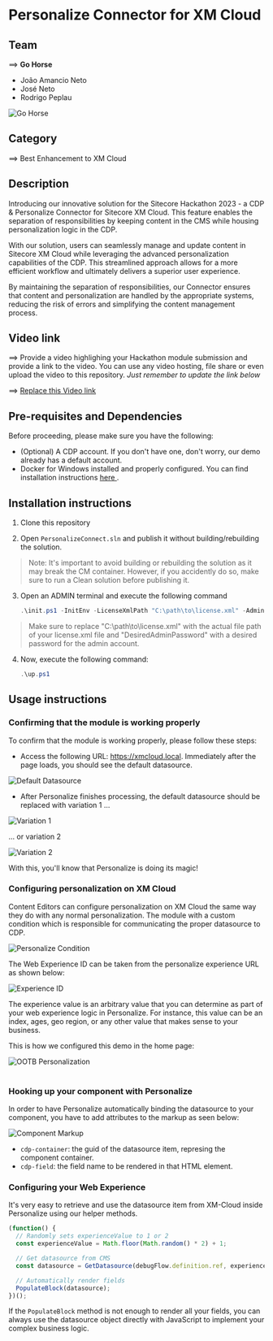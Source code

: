 # Personalize Connector for XM Cloud

## Team
⟹ **Go Horse**
- João Amancio Neto
- José Neto
- Rodrigo Peplau

![Go Horse](https://github.com/Sitecore-Hackathon/2020-Team-Go-Horse/raw/master/documentation/images/gohorse.jpg?raw=true)

## Category
⟹ Best Enhancement  to XM Cloud

## Description
Introducing our innovative solution for the Sitecore Hackathon 2023 - a CDP & Personalize Connector for Sitecore XM Cloud. This feature enables the separation of responsibilities by keeping content in the CMS while housing personalization logic in the CDP.

With our solution, users can seamlessly manage and update content in Sitecore XM Cloud while leveraging the advanced personalization capabilities of the CDP. This streamlined approach allows for a more efficient workflow and ultimately delivers a superior user experience.

By maintaining the separation of responsibilities, our Connector ensures that content and personalization are handled by the appropriate systems, reducing the risk of errors and simplifying the content management process.

## Video link
⟹ Provide a video highlighing your Hackathon module submission and provide a link to the video. You can use any video hosting, file share or even upload the video to this repository. _Just remember to update the link below_

⟹ [Replace this Video link](#video-link)

## Pre-requisites and Dependencies

Before proceeding, please make sure you have the following:

- (Optional) A CDP account. If you don't have one, don't worry, our demo already has a default account.
- Docker for Windows installed and properly configured. You can find installation instructions [ here ](https://docs.docker.com/desktop/install/windows-install/).

## Installation instructions

1. Clone this repository

2. Open `PersonalizeConnect.sln` and publish it without building/rebuilding the solution.

> Note: It's important to avoid building or rebuilding the solution as it may break the CM container. However, if you accidently do so, make sure to run a Clean solution before publishing it.

3. Open an ADMIN terminal and execute the following command

    ```ps1
    .\init.ps1 -InitEnv -LicenseXmlPath "C:\path\to\license.xml" -AdminPassword "DesiredAdminPassword"
    ```
> Make sure to replace "C:\path\to\license.xml" with the actual file path of your license.xml file and  "DesiredAdminPassword" with a desired password for the admin account.

4. Now, execute the following command:

    ```ps1
    .\up.ps1
    ```

## Usage instructions

### Confirming that the module is working properly

To confirm that the module is working properly, please follow these steps:

* Access the following URL: https://xmcloud.local. Immediately after the page loads, you should see the default datasource.

![Default Datasource](docs/images/01-DefaultDatasource.png?raw=true "")

* After Personalize finishes processing, the default datasource should be replaced with variation 1 ...

![Variation 1](docs/images/02-VAR1.png?raw=true)

... or variation 2

![Variation 2](docs/images/03-VAR2.png?raw=true)

With this, you'll know that Personalize is doing its magic!

### Configuring personalization on XM Cloud

Content Editors can configure personalization on XM Cloud the same way they do with any normal personalization. The module with a custom condition which is responsible for communicating the proper datasource to CDP.

![Personalize Condition](docs/images/04-Condition.png?raw=true)

The Web Experience ID can be taken from the personalize experience URL as shown below:

![Experience ID](docs/images/06-ExperienceId.png?raw=true)

The experience value is an arbitrary value that you can determine as part of your web experience logic in Personalize. For instance, this value can be an index, ages, geo region, or any other value that makes sense to your business.  

This is how we configured this demo in the home page:

![OOTB Personalization](docs/images/05-PersonalizationSetup.png?raw=true)
<br /><br />
### Hooking up your component with Personalize

In order to have Personalize automatically binding the datasource to your component, you have to add attributes to the markup as seen below:

![Component Markup](docs/images/07-ComponentMarkup.png?raw=true)

* `cdp-container`: the guid of the datasource item, represing the component container.
* `cdp-field`: the field name to be rendered in that HTML element.

### Configuring your Web Experience

It's very easy to retrieve and use the datasource item from XM-Cloud inside Personalize using our helper methods.

```javascript
(function() {
  // Randomly sets experienceValue to 1 or 2
  const experienceValue = Math.floor(Math.random() * 2) + 1;

  // Get datasource from CMS
  const datasource = GetDatasource(debugFlow.definition.ref, experienceValue);

  // Automatically render fields
  PopulateBlock(datasource);
})();
```

If the `PopulateBlock` method is not enough to render all your fields, you can always use the datasource object directly with JavaScript to implement your complex business logic.

